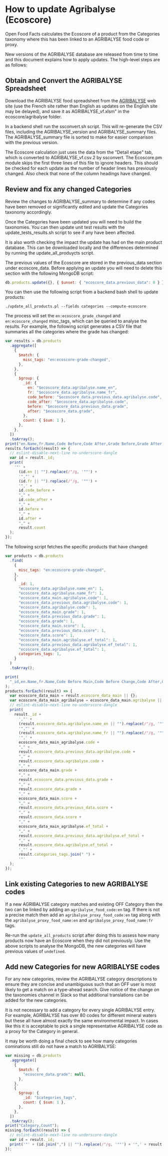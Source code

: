 # How to update Agribalyse (Ecoscore)

Open Food Facts calculates the Ecoscore of a product from the Categories taxonomy where this has been linked to an AGRIBALYSE food code or proxy.

New versions of the AGRIBALYSE database are released from time to time and this document explains how to apply updates. The high-level steps are as follows:

## Obtain and Convert the AGRIBALYSE Spreadsheet

Download the AGRIBALYSE food spreadsheet from the [AGRIBALYSE](https://doc.agribalyse.fr/documentation/acces-donnees) web site (use the French site rather than English as updates on the English site may be delayed), and save it as AGRIBALYSE_vf.xlsm" in the ecoscore/agribalyse folder.

In a backend shell run the ssconvert.sh script. This will re-generate the CSV files, including the AGRIBALYSE_version and AGRIBALYSE_summary files. The AGRIBALYSE_summary file is sorted to make for easier comparison with the previous version.

The Ecoscore calculation just uses the data from the "Detail etape" tab, which is converted to AGRIBALYSE_vf.csv.2 by ssconvert. The Ecoscore.pm module skips the first three lines of this file to ignore headers. This should be checked for each update as the number of header lines has previously changed. Also check that none of the column headings have changed.

## Review and fix any changed Categories

Review the changes to AGRIBALYSE_summary to determine if any codes have been removed or significantly edited and update the Categories taxonomy accordingly.

Once the Categories have been updated you will need to build the taxonomies. You can then update unit test results with the update_tests_results.sh script to see if any have been affected.

It is also worth checking the impact the update has had on the main product database. This can be downloaded locally and the differences determined by running the update_all_produycts script.

The previous values of the Ecoscore are stored in the previous_data section under ecoscore_data. Before applying an update you will need to delete this section with the following MongoDB script:

```js
db.products.update({}, { $unset: { "ecoscore_data.previous_data": 0 } });
```

You can then use the following script from a backend bash shell to update products:

```
./update_all_products.pl --fields categories --compute-ecoscore
```

The process will set the `en:ecoscore_grade_changed` and `en:ecoscore_changed` misc_tags, which can be queried to analyse the results. For example, the following script generates a CSV file that summaries all the categories where the grade has changed:

```js
var results = db.products
  .aggregate([
    {
      $match: {
        misc_tags: "en:ecoscore-grade-changed",
      },
    },
    {
      $group: {
        _id: {
          en: "$ecoscore_data.agribalyse.name_en",
          fr: "$ecoscore_data.agribalyse.name_fr",
          code_before: "$ecoscore_data.previous_data.agribalyse.code",
          code_after: "$ecoscore_data.agribalyse.code",
          before: "$ecoscore_data.previous_data.grade",
          after: "$ecoscore_data.grade",
        },
        count: { $sum: 1 },
      },
    },
  ])
  .toArray();
print("en.Name,fr.Name,Code Before,Code After,Grade Before,Grade After,Count");
results.forEach((result) => {
  // eslint-disable-next-line no-underscore-dangle
  var id = result._id;
  print(
    '"' +
      (id.en || "").replace(/"/g, '""') +
      '","' +
      (id.fr || "").replace(/"/g, '""') +
      '",' +
      id.code_before +
      "," +
      id.code_after +
      "," +
      id.before +
      "," +
      id.after +
      "," +
      result.count
  );
});
```

The following script fetches the specific products that have changed:

```js
var products = db.products
  .find(
    {
      misc_tags: "en:ecoscore-grade-changed",
    },
    {
      _id: 1,
      "ecoscore_data.agribalyse.name_en": 1,
      "ecoscore_data.agribalyse.name_fr": 1,
      "ecoscore_data_main.agribalyse.code": 1,
      "ecoscore_data.previous_data.agribalyse.code": 1,
      "ecoscore_data.agribalyse.code": 1,
      "ecoscore_data_main.grade": 1,
      "ecoscore_data.previous_data.grade": 1,
      "ecoscore_data.grade": 1,
      "ecoscore_data_main.score": 1,
      "ecoscore_data.previous_data.score": 1,
      "ecoscore_data.score": 1,
      "ecoscore_data_main.agribalyse.ef_total": 1,
      "ecoscore_data.previous_data.agribalyse.ef_total": 1,
      "ecoscore_data.agribalyse.ef_total": 1,
      categories_tags: 1,
    }
  )
  .toArray();

print(
  "_id,en.Name,fr.Name,Code Before Main,Code Before Change,Code After,Grade Before Main,Grade Before Change,Grade After,Score Before Main,Score Before Change,Score After,ef_total Before Main,ef_total Before Change,ef_total After,Categories Tags"
);
products.forEach((result) => {
  var ecoscore_data_main = result.ecoscore_data_main || {};
  var ecoscore_data_main_agribalyse = ecoscore_data_main.agribalyse || {};
  // eslint-disable-next-line no-underscore-dangle
  print(
    result._id +
      ',"' +
      (result.ecoscore_data.agribalyse.name_en || "").replace(/"/g, '""') +
      '","' +
      (result.ecoscore_data.agribalyse.name_fr || "").replace(/"/g, '""') +
      '",' +
      ecoscore_data_main_agribalyse.code +
      "," +
      result.ecoscore_data.previous_data.agribalyse.code +
      "," +
      result.ecoscore_data.agribalyse.code +
      "," +
      ecoscore_data_main.grade +
      "," +
      result.ecoscore_data.previous_data.grade +
      "," +
      result.ecoscore_data.grade +
      "," +
      ecoscore_data_main.score +
      "," +
      result.ecoscore_data.previous_data.score +
      "," +
      result.ecoscore_data.score +
      "," +
      ecoscore_data_main_agribalyse.ef_total +
      "," +
      result.ecoscore_data.previous_data.agribalyse.ef_total +
      "," +
      result.ecoscore_data.agribalyse.ef_total +
      ',"' +
      result.categories_tags.join(" ") +
      '"'
  );
});
```

## Link existing Categories to new AGRIBALYSE codes

If a new AGRIBALYSE category matches and existing OFF Category then the two can be linked by adding an `agribalyse_food_code:en` tag. If there is not a precise match then add an `agribalyse_proxy_food_code:en` tag along with the `agribalyse_proxy_food_name:en` and `agribalyse_proxy_food_name:fr` tags.

Re-run the `update_all_products` script after doing this to assess how many products now have an Ecoscore when they did not previously. Use the above scripts to analyse the MongoDB, the new categories will have previous values of `undefined`.

## Add new Categories for new AGRIBALYSE codes

For any new categories, review the AGRIBALYSE category descriptions to ensure they are concise and unambiguous such that an OFF user is most likely to get a match on a type-ahead search. Give notice of the change on the taxonomies channel in Slack so that additional translations can be added for the new categories.

It is not necessary to add a category for every single AGRIBALYSE entry. For example, AGRIBALYSE has over 80 codes for different mineral waters but these all have almost exactly the same environmental impact. In cases like this it is acceptable to pick a single representative AGRIBALYSE code as a proxy for the Category in general.

It may be worth doing a final check to see how many categories cominations still do not have a match to AGRIBALYSE:

```js
var missing = db.products
  .aggregate([
    {
      $match: {
        "ecoscore_data.grade": null,
      },
    },
    {
      $group: {
        _id: "$categories_tags",
        count: { $sum: 1 },
      },
    },
  ])
  .toArray();
print("Category,Count");
missing.forEach((result) => {
  // eslint-disable-next-line no-underscore-dangle
  var id = result._id;
  print('"' + (id.join(",") || "").replace(/"/g, '""') + '",' + result.count);
});
```
